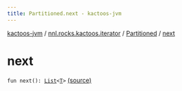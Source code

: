 ```yaml
---
title: Partitioned.next - kactoos-jvm
---
```


[kactoos-jvm](../../index.html) / [nnl.rocks.kactoos.iterator](../index.html) / [Partitioned](index.html) / [next](./next.html)

# next

`fun next(): `[`List`](https://kotlinlang.org/api/latest/jvm/stdlib/kotlin.collections/-list/index.html)`<`[`T`](index.html#T)`>` [(source)](https://github.com/neonailol/kactoos/blob/master/kactoos-jvm/src/main/kotlin/nnl/rocks/kactoos/iterator/Partitioned.kt#L47)